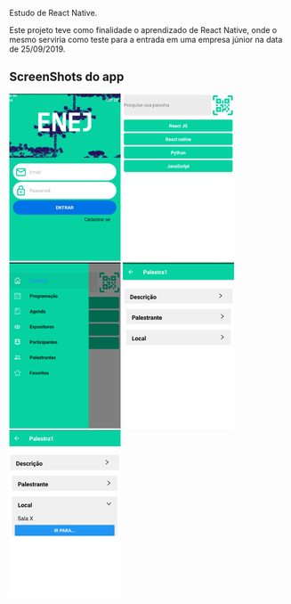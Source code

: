 Estudo de React Native.

Este projeto teve como finalidade o aprendizado de React Native, onde o mesmo serviria como teste para a entrada em uma empresa júnior na data de 25/09/2019.

## ScreenShots do app
<img src="screenshots/shreen1.jpg" width=200 heigth=300> <img src="screenshots/shreen2.jpg" width=200 heigth=300> <img src="screenshots/shreen3.jpg" width=200 heigth=300> <img src="screenshots/shreen4.jpg" width=200 heigth=300> <img src="screenshots/shreen5.jpg" width=200 heigth=300>



